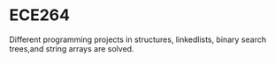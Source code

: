 # ECE264

Different programming projects in structures, linkedlists, binary search trees,and string arrays are solved.
